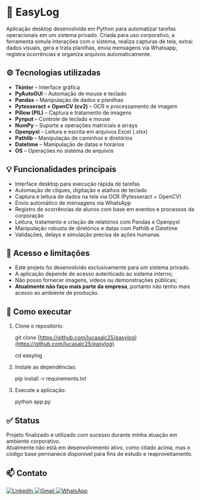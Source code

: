 # 🧩 EasyLog

Aplicação desktop desenvolvida em Python para automatizar tarefas operacionais em um sistema privado. Criada para uso corporativo, a ferramenta simula interações com o sistema, realiza capturas de tela, extrai dados visuais, gera e trata planilhas, envia mensagens via Whatsapp, registra ocorrências e organiza arquivos automaticamente.

## ⚙️ Tecnologias utilizadas

- **Tkinter** – Interface gráfica
- **PyAutoGUI** – Automação de mouse e teclado
- **Pandas** – Manipulação de dados e planilhas
- **Pytesseract + OpenCV (cv2)** – OCR e processamento de imagem
- **Pillow (PIL)** – Captura e tratamento de imagens
- **Pynput** – Controle de teclado e mouse
- **NumPy** – Suporte a operações matriciais e arrays
- **Openpyxl** – Leitura e escrita em arquivos Excel (.xlsx)
- **Pathlib** – Manipulação de caminhos e diretórios
- **Datetime** – Manipulação de datas e horários
- **OS** – Operações no sistema de arquivos

## 💡 Funcionalidades principais

- Interface desktop para execução rápida de tarefas
- Automação de cliques, digitação e atalhos de teclado
- Captura e leitura de dados na tela via OCR (Pytesseract + OpenCV)
- Envio automático de mensagens via WhatsApp
- Registro de ocorrências de alunos com base em eventos e processos da corporação
- Leitura, tratamento e criação de relatórios com Pandas e Openpyxl
- Manipulação robusta de diretórios e datas com Pathlib e Datetime
- Validações, delays e simulação precisa de ações humanas

## 🔐 Acesso e limitações

- Este projeto foi desenvolvido exclusivamente para um sistema privado.
- A aplicação depende de acesso autenticado ao sistema interno;
- Não posso fornecer imagens, vídeos ou demonstrações públicas;
- **Atualmente não faço mais parte da empresa**, portanto não tenho mais acesso ao ambiente de produção.

## 🚀 Como executar

1. Clone o repositório:

    git clone [https://github.com/lucasalc25/easylog](https://github.com/lucasalc25/easylog)
    
    cd easylog

2. Instale as dependências:

    pip install -r requirements.txt

3. Execute a aplicação:

    python app.py

## ✅ Status

Projeto finalizado e utilizado com sucesso durante minha atuação em ambiente corporativo.  
Atualmente não está em desenvolvimento ativo, como citado acima, mas o código base permanece disponível para fins de estudo e reaproveitamento.

## 📫 Contato

<div align="start">
  <a href="https://www.linkedin.com/in/lucas-alcantara-holanda-673114213/" target="_blank">
    <img src="https://img.shields.io/badge/LinkedIn-0077B5?style=for-the-badge&logo=linkedin&logoColor=white" alt="LinkedIn" />
  </a>
  <a href="mailto:lucas.alc25@gmail.com" target="_blank">
    <img src="https://img.shields.io/badge/Email-D14836?style=for-the-badge&logo=gmail&logoColor=white" alt="Gmail" />
  </a>
  <a href="https://wa.me/5592994093550" target="_blank">
    <img src="https://img.shields.io/badge/WhatsApp-25D366?style=for-the-badge&logo=whatsapp&logoColor=white" alt="WhatsApp" />
  </a>
</div>

 

